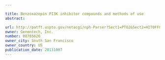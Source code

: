 ```yaml
---

title: Benzoxazepin PI3K inhibitor compounds and methods of use
abstract: 

url: http://patft.uspto.gov/netacgi/nph-Parser?Sect1=PTO2&Sect2=HITOFF&p=1&u=%2Fnetahtml%2FPTO%2Fsearch-adv.htm&r=1&f=G&l=50&d=PALL&S1=08785626&OS=08785626&RS=08785626
owner: Genentech, Inc.
number: 08785626
owner_city: South San Francisco
owner_country: US
publication_date: 20131007
---
```

